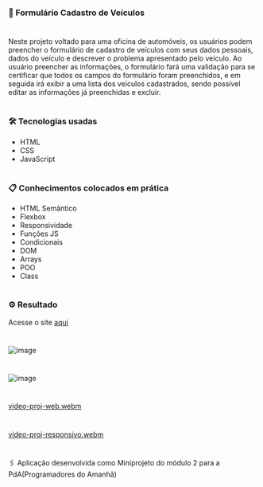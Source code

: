 ### 🚀 Formulário Cadastro de Veículos 

#

Neste projeto voltado para uma oficina de automóveis, os usuários podem preencher o formulário de cadastro de veículos com seus dados pessoais, dados do veículo e descrever o problema apresentado pelo veículo. Ao usuário preencher as informações, o formulário fará uma validação para se certificar que todos os campos do formulário foram preenchidos, e em seguida irá exibir a uma lista dos veículos cadastrados, sendo possível editar as informações já preenchidas e excluir. 

#

### 🛠️ Tecnologias usadas

- HTML
- CSS
- JavaScript
#

### 📋 Conhecimentos colocados em prática

- HTML Semântico
- Flexbox
- Responsividade 
- Funções JS
- Condicionais
- DOM
- Arrays
- POO
- Class
#

### ⚙️ Resultado

Acesse o site [aqui](https://anacamorims.github.io/formulario-pda.github.io/)

#

![image](https://github.com/anacamorims/miniprojeto-formul-rio-m2-pda/assets/132526900/2278eb62-61eb-416c-bdeb-0351c52c6779)

#

![image](https://github.com/anacamorims/miniprojeto-formul-rio-m2-pda/assets/132526900/0cc8d66c-9e7d-481b-9302-8f5509ccb7a5)

#

[video-proj-web.webm](https://github.com/anacamorims/miniprojeto-formul-rio-m2-pda/assets/132526900/dd35533e-efa6-44b9-a1d2-f4f093547d93)

#
[video-proj-responsivo.webm](https://github.com/anacamorims/miniprojeto-formul-rio-m2-pda/assets/132526900/0b0364e6-78a5-44fa-a4ee-c031c840d332)


#
🖇️ Aplicação desenvolvida como Miniprojeto do módulo 2 para a PdA(Programadores do Amanhã)  

